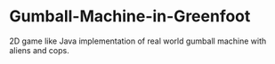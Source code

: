 # Gumball-Machine-in-Greenfoot
2D game like Java implementation of real world gumball machine with aliens and cops.

